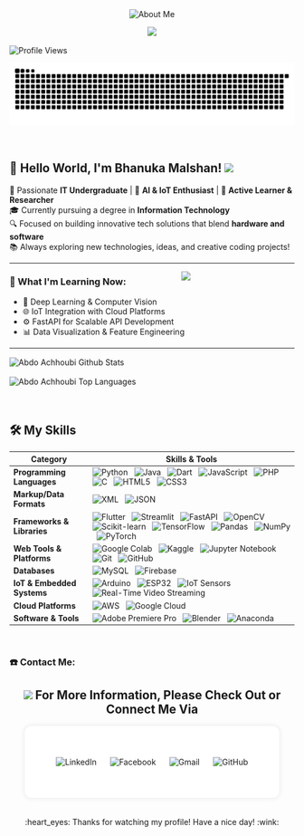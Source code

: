 <div align="center">
  <img src="https://github.com/7oSkaaa/7oSkaaa/blob/main/Images/about_me.gif?raw=true" width="100px" alt="About Me" style="text-decoration: none;">
<p align="center">
  <a href="https://github.com/DenverCoder1/readme-typing-svg">
    <img src="https://readme-typing-svg.herokuapp.com?font=Time+New+Roman&color=cyan&size=25&center=true&vCenter=true&width=1000&height=120&lines=Hi,+I'm+Bhanuka+Malshan..❤️;IT+Undergraduate+🎓;Information+Technology+Student+💻;AI+%26+IoT+Enthusiast+🤖;Active+Learner/Researcher+🔍;Love+to+learn+new+Things..❤️;Currently+Learning:+DL+%26+Computer+Vision+🧠;IoT+%2B+Cloud+Integration+🌐;Building+APIs+with+FastAPI+⚙️;Data+Visualization+%26+Feature+Engineering+📊;Tech+Stack:+Python,+Java,+Arduino,+MySQL,+Streamlit,+FastAPI,+OpenCV+🛠️">
  </a>
</div>
</p>

<p align = "Left">
	<img src = "https://komarev.com/ghpvc/?username=Bhanuka-Malshan&style=plastic&color=blueviolet" alt = "Profile Views"/>
</p>

<p align = "center">
	<img src = "https://github.com/7oSkaaa/7oSkaaa/blob/output/github-contribution-grid-snake.svg?" alt = "Snake Game"/>
</p>

<br/>

## 👋 Hello World, I'm Bhanuka Malshan! <img src="https://media.giphy.com/media/hvRJCLFzcasrR4ia7z/giphy.gif" width="30px"/>

🚀 Passionate **IT Undergraduate** | 📡 **AI & IoT Enthusiast** | 🧠 **Active Learner & Researcher**  
🎓 Currently pursuing a degree in **Information Technology**  
🔍 Focused on building innovative tech solutions that blend **hardware and software**  
📚 Always exploring new technologies, ideas, and creative coding projects!

---
<picture> <img align="right" src="https://github.com/7oSkaaa/7oSkaaa/blob/main/Images/Right_Side.gif?raw=true" width = 200px></picture>
### 🧠 What I'm Learning Now:
- 🤖 Deep Learning & Computer Vision  
- 🌐 IoT Integration with Cloud Platforms  
- ⚙️ FastAPI for Scalable API Development  
- 📊 Data Visualization & Feature Engineering  

---


<img align="center" src="https://github-readme-stats.vercel.app/api?username=Bhanuka-Malshan&include_all_commits=true&count_private=true&show_icons=true&line_height=30&title_color=CDB4DB&icon_color=CDB4DB&text_color=D3D3D3&bg_color=0A0A0A" alt="Abdo Achhoubi Github Stats">
<br />
<br />
<img src="https://github-readme-stats.vercel.app/api/top-langs/?username=Bhanuka-Malshan&layout=compact&theme=dark&bg_color=0A0A0A" alt="Abdo Achhoubi Top Languages"/>
<br />
<br />
<br />


## 🛠️ My Skills

| Category               | Skills & Tools                                                                                                            |
|------------------------|---------------------------------------------------------------------------------------------------------------------------|
| **Programming Languages** | ![Python](https://img.shields.io/badge/Python-%2314354C.svg?style=plastic&logo=python&logoColor=white) &nbsp; ![Java](https://img.shields.io/badge/Java-%23007396.svg?style=plastic&logo=java&logoColor=white) &nbsp; ![Dart](https://img.shields.io/badge/Dart-%230175C2.svg?style=plastic&logo=dart&logoColor=white) &nbsp; ![JavaScript](https://img.shields.io/badge/JavaScript-%23F7DF1E.svg?style=plastic&logo=javascript&logoColor=black) &nbsp; ![PHP](https://img.shields.io/badge/PHP-%23777BB4.svg?style=plastic&logo=php&logoColor=white) &nbsp; ![C](https://img.shields.io/badge/C-%232370ED.svg?style=plastic&logo=c&logoColor=white) &nbsp; ![HTML5](https://img.shields.io/badge/HTML5-%23E34F26.svg?style=plastic&logo=html5&logoColor=white) &nbsp; ![CSS3](https://img.shields.io/badge/CSS3-%231572B6.svg?style=plastic&logo=css3&logoColor=white) |
| **Markup/Data Formats** | ![XML](https://img.shields.io/badge/XML-%2366A1D2.svg?style=plastic&logo=xml&logoColor=white) &nbsp; ![JSON](https://img.shields.io/badge/JSON-%23F29111.svg?style=plastic&logo=json&logoColor=white) |
| **Frameworks & Libraries** | ![Flutter](https://img.shields.io/badge/Flutter-%2302569B.svg?style=plastic&logo=flutter&logoColor=white) &nbsp; ![Streamlit](https://img.shields.io/badge/Streamlit-%23FF4B4B.svg?style=plastic&logo=streamlit&logoColor=white) &nbsp; ![FastAPI](https://img.shields.io/badge/FastAPI-%2300C8FF.svg?style=plastic&logo=fastapi&logoColor=white) &nbsp; ![OpenCV](https://img.shields.io/badge/OpenCV-%23007ACC.svg?style=plastic&logo=opencv&logoColor=white) &nbsp; ![Scikit-learn](https://img.shields.io/badge/scikit--learn-%230F88FF.svg?style=plastic&logo=scikit-learn&logoColor=white) &nbsp; ![TensorFlow](https://img.shields.io/badge/TensorFlow-%23FF6F00.svg?style=plastic&logo=tensorflow&logoColor=white) &nbsp; ![Pandas](https://img.shields.io/badge/Pandas-%23150458.svg?style=plastic&logo=pandas&logoColor=white) &nbsp; ![NumPy](https://img.shields.io/badge/NumPy-%23013243.svg?style=plastic&logo=numpy&logoColor=white) &nbsp; ![PyTorch](https://img.shields.io/badge/PyTorch-%23EE4C2C.svg?style=plastic&logo=pytorch&logoColor=white) |
| **Web Tools & Platforms** | ![Google Colab](https://img.shields.io/badge/Google_Colab-%234285F4.svg?style=plastic&logo=googlecolab&logoColor=white) &nbsp; ![Kaggle](https://img.shields.io/badge/Kaggle-%23007ACC.svg?style=plastic&logo=kaggle&logoColor=white) &nbsp; ![Jupyter Notebook](https://img.shields.io/badge/Jupyter-%23F37626.svg?style=plastic&logo=jupyter&logoColor=white) &nbsp; ![Git](https://img.shields.io/badge/Git-%23F05032.svg?style=plastic&logo=git&logoColor=white) &nbsp; ![GitHub](https://img.shields.io/badge/GitHub-%2312100E.svg?style=plastic&logo=github&logoColor=white) |
| **Databases**           | ![MySQL](https://img.shields.io/badge/MySQL-%230077B8.svg?style=plastic&logo=mysql&logoColor=white) &nbsp; ![Firebase](https://img.shields.io/badge/Firebase-%23FFCA28.svg?style=plastic&logo=firebase&logoColor=black) |
| **IoT & Embedded Systems** | ![Arduino](https://img.shields.io/badge/Arduino-%23007A8A.svg?style=plastic&logo=arduino&logoColor=white) &nbsp; ![ESP32](https://img.shields.io/badge/ESP32-%23007ACC.svg?style=plastic&logo=esp32&logoColor=white) &nbsp; ![IoT Sensors](https://img.shields.io/badge/IoT_Sensors-%2300C853.svg?style=plastic&logo=arduino&logoColor=white) &nbsp; ![Real-Time Video Streaming](https://img.shields.io/badge/Real--Time_Video_Streaming-%230080ff?style=plastic&logo=video&logoColor=white) |
| **Cloud Platforms**     | ![AWS](https://img.shields.io/badge/AWS-%23232F3E.svg?style=plastic&logo=amazonaws&logoColor=white) &nbsp; ![Google Cloud](https://img.shields.io/badge/Google_Cloud-%234285F4.svg?style=plastic&logo=googlecloud&logoColor=white) |
| **Software & Tools**    | ![Adobe Premiere Pro](https://img.shields.io/badge/Adobe_Premiere_Pro-%231E1E1E.svg?style=plastic&logo=adobe&logoColor=purple) &nbsp; ![Blender](https://img.shields.io/badge/Blender-%230176C1.svg?style=plastic&logo=blender&logoColor=white) &nbsp; ![Anaconda](https://img.shields.io/badge/Anaconda-%2344A833.svg?style=plastic&logo=anaconda&logoColor=white) |




<br/>

<div align="center">

  <h3 align="left">☎️ Contact Me:</h4>

 
  
## <img src='https://raw.githubusercontent.com/ShahriarShafin/ShahriarShafin/main/Assets/handshake.gif' width="80px"> For More Information, Please Check Out or Connect Me Via
<p align="center">


  <div style="background-color: white; padding: 55px 45px; border-radius: 12px; display: inline-block; box-shadow: 0 0 10px rgba(0,0,0,0.1);">
    <a href="https://www.linkedin.com/in/bhanuka-malshan-76600621b/" target="_blank" target="_blank" style="text-decoration: none; margin: 0 10px;">
      <img src="https://img.shields.io/badge/LinkedIn-0077B5?style=for-the-badge&logo=linkedin&logoColor=white"
           alt="LinkedIn" height="30">
    </a>
    <a href="https://web.facebook.com/bhanuka.malshan.751273" target="_blank" style="text-decoration: none; margin: 0 10px;">
      <img src="https://img.shields.io/badge/Facebook-4267B2?style=for-the-badge&logo=facebook&logoColor=white"
           alt="Facebook" height="30">
    </a>
    <a href="mailto:bhanukamalshan20@gmail.com" target="_blank" style="text-decoration: none; margin: 0 10px;">
      <img src="https://img.shields.io/badge/Gmail-EA4335?style=for-the-badge&logo=gmail&logoColor=white"
           alt="Gmail" height="30">
    </a>
    <a href="https://github.com/Bhanuka-Malshan" target="_blank" style="text-decoration: none; margin: 0 10px;">
      <img src="https://img.shields.io/badge/GitHub-181717?style=for-the-badge&logo=github&logoColor=white"
           alt="GitHub" height="30">
    </a>
  </div>

</div>
<br/><br/>
<div align="center">
  :heart_eyes: Thanks for watching my profile! Have a nice day! :wink: <br/>
</div>


